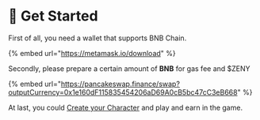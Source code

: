 # 🔢 Get Started

First of all, you need a wallet that supports BNB Chain.

{% embed url="https://metamask.io/download" %}

Secondly, please prepare a certain amount of **BNB** for gas fee and $ZENY

{% embed url="https://pancakeswap.finance/swap?outputCurrency=0x1e160dF115835454206aD69A0cB5bc47cC3eB668" %}

At last, you could [Create your Character](https://play.bnbro.io) and play and earn in the game.
